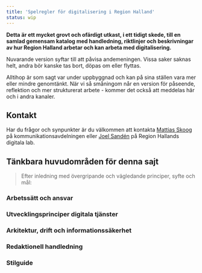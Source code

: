 ```yaml
---
title: 'Spelregler för digitalisering i Region Halland'
status: wip
---
```

**Detta är ett mycket grovt och ofärdigt utkast, i ett tidigt skede, till en samlad gemensam katalog med handledning, riktlinjer och beskrivningar av hur Region Halland arbetar och kan arbeta med digitalisering.**

Nuvarande version syftar till  att påvisa andemeningen. Vissa saker saknas helt, andra bör kanske tas bort, döpas om eller flyttas.

Alltihop är som sagt var under uppbyggnad och kan på sina ställen vara mer eller mindre genomtänkt. När vi så småningom når en version för påseende, reflektion och mer strukturerat arbete - kommer det också att meddelas här och i andra kanaler.

## Kontakt
Har du frågor och synpunkter är du välkommen att kontakta [Mattias Skoog](mailto:mattiasskoog@regionhalland.se) på kommunikationsavdelningen eller [Joel Sandén](mailto:joel.sanden@regionhalland.se) på Region Hallands digitala lab.

## Tänkbara huvudområden för denna sajt

> Efter inledning med övergripande och vägledande principer, syfte och mål:

### Arbetssätt och ansvar

### Utvecklingsprinciper digitala tjänster

### Arkitektur, drift och informationssäkerhet

### Redaktionell handledning

### Stilguide
